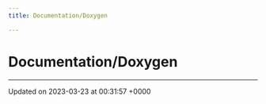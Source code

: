 ```yaml
---
title: Documentation/Doxygen

---
```


# Documentation/Doxygen








-------------------------------

Updated on 2023-03-23 at 00:31:57 +0000

